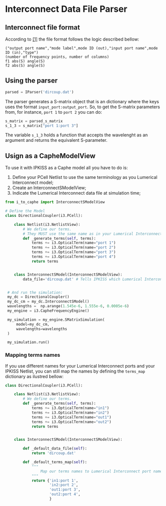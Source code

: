 # Interconnect Data File Parser


## Interconnect file format

According to [[1]](https://kb.lumerical.com/en/ref_s-parameter-file-formats.html) the file format follows the logic described bellow:

```
("output port name","mode label",mode ID (out),"input port name",mode ID (in),"type")
(number of frequency points, number of columns)
f1 abs(S) angle(S)
f2 abs(S) angle(S)
```

## Using the parser

```python
parsed = IParser('dircoup.dat')
```

The parser generates a S-matrix object that is an dictionary where the keys uses the format ```input_port:output_port```. So, to get the S-matrix parameters from, for instance, ```port 1``` to ```port 2``` you can do:

```Python
s_matrix = parsed_s_matrix
s_1_3 = s_matrix["port 1:port 3"]
```

The variable ```s_1_3``` holds a function that accepts the wavelenght as an argument and returns the equivalent S-parameter.

## Usign as a CapheModelView

To use it with IPKISS as a Caphe model all you have to do is:

1. Define your PCell Netlist to use the same terminology as you Lumerical Interconnect model;
2. Create an InterconnectSModelView;
3. Indicate the Lumerical Interconnect data file at simulation time;

```python
from i_to_caphe import InterconnectSModelView

# Define the Model
class DirectionalCoupler(i3.PCell):

    class Netlist(i3.NetlistView):
        # We define our terms.
        # They MUST use the same name as in your Lumerical Interconnect model
        def _generate_terms(self, terms):
            terms += i3.OpticalTerm(name="port 1")
            terms += i3.OpticalTerm(name="port 2")
            terms += i3.OpticalTerm(name="port 3")
            terms += i3.OpticalTerm(name="port 4")
            return terms


    class InterconnectSModel(InterconnectSModelView):
        data_file='dircoup.dat' # Tells IPKISS which Lumerical Interconnect data file to use


 # And run the simulation:
 my_dc = DirectionalCoupler()
 my_dc_cm = my_dc.InterconnectSModel()
 wavelengths =  np.arange(1.545e-6, 1.555e-6, 0.0005e-6)
 my_engine = i3.CapheFrequencyEngine()

 my_simulation = my_engine.SMatrixSimulation(
     model=my_dc_cm,
     wavelengths=wavelengths
 )

 my_simulation.run()

```

### Mapping terms names

If you use different names for your Lumerical Interconnect ports and your IPKISS Netlist, you can still map the names by defining the ```terms_map``` dictionary as ilustred bellow:

```python
class DirectionalCoupler(i3.PCell):

    class Netlist(i3.NetlistView):
        # We define our terms.
        def _generate_terms(self, terms):
            terms += i3.OpticalTerm(name="in1")
            terms += i3.OpticalTerm(name="in2")
            terms += i3.OpticalTerm(name="out1")
            terms += i3.OpticalTerm(name="out2")
            return terms


    class InterconnectSModel(InterconnectSModelView):

        def _default_data_file(self):
            return 'dircoup.dat'

        def _default_terms_map(self):
            """
                Map our terms names to Lumerical Interconnect port names
            """
            return {'in1:port 1',
                    'in2:port 2',
                    'out1:port 3',
                    'out2:port 4',
                    }

```
